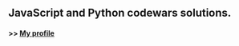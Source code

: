 ## JavaScript and Python codewars solutions.

#### >> [My profile](https://www.codewars.com/users/Puck)
